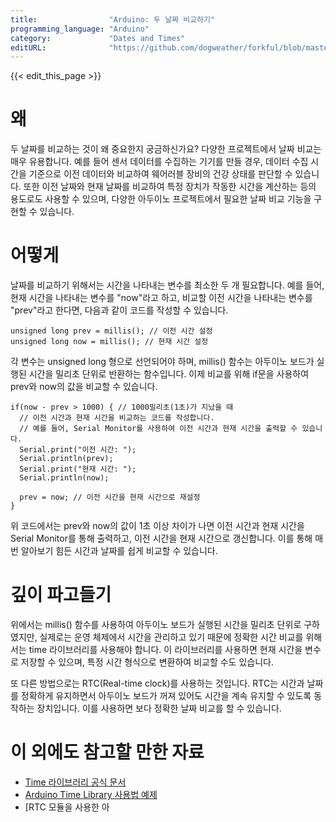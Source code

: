 ```yaml
---
title:                "Arduino: 두 날짜 비교하기"
programming_language: "Arduino"
category:             "Dates and Times"
editURL:              "https://github.com/dogweather/forkful/blob/master/content/ko/arduino/comparing-two-dates.md"
---
```


{{< edit_this_page >}}

# 왜

두 날짜를 비교하는 것이 왜 중요한지 궁금하신가요? 다양한 프로젝트에서 날짜 비교는 매우 유용합니다. 예를 들어 센서 데이터를 수집하는 기기를 만들 경우, 데이터 수집 시간을 기준으로 이전 데이터와 비교하여 웨어러블 장비의 건강 상태를 판단할 수 있습니다. 또한 이전 날짜와 현재 날짜를 비교하여 특정 장치가 작동한 시간을 계산하는 등의 용도로도 사용할 수 있으며, 다양한 아두이노 프로젝트에서 필요한 날짜 비교 기능을 구현할 수 있습니다.

# 어떻게

날짜를 비교하기 위해서는 시간을 나타내는 변수를 최소한 두 개 필요합니다. 예를 들어, 현재 시간을 나타내는 변수를 "now"라고 하고, 비교할 이전 시간을 나타내는 변수를 "prev"라고 한다면, 다음과 같이 코드를 작성할 수 있습니다.

```Arduino
unsigned long prev = millis(); // 이전 시간 설정
unsigned long now = millis(); // 현재 시간 설정
```

각 변수는 unsigned long 형으로 선언되어야 하며, millis() 함수는 아두이노 보드가 실행된 시간을 밀리초 단위로 반환하는 함수입니다. 이제 비교를 위해 if문을 사용하여 prev와 now의 값을 비교할 수 있습니다.

```Arduino
if(now - prev > 1000) { // 1000밀리초(1초)가 지났을 때
  // 이전 시간과 현재 시간을 비교하는 코드를 작성합니다.
  // 예를 들어, Serial Monitor를 사용하여 이전 시간과 현재 시간을 출력할 수 있습니다.
  Serial.print("이전 시간: ");
  Serial.println(prev);
  Serial.print("현재 시간: ");
  Serial.println(now);
  
  prev = now; // 이전 시간을 현재 시간으로 재설정
}
```

위 코드에서는 prev와 now의 값이 1초 이상 차이가 나면 이전 시간과 현재 시간을 Serial Monitor를 통해 출력하고, 이전 시간을 현재 시간으로 갱신합니다. 이를 통해 매번 알아보기 힘든 시간과 날짜를 쉽게 비교할 수 있습니다.

# 깊이 파고들기

위에서는 millis() 함수를 사용하여 아두이노 보드가 실행된 시간을 밀리초 단위로 구하였지만, 실제로는 운영 체제에서 시간을 관리하고 있기 때문에 정확한 시간 비교를 위해서는 time 라이브러리를 사용해야 합니다. 이 라이브러리를 사용하면 현재 시간을 변수로 저장할 수 있으며, 특정 시간 형식으로 변환하여 비교할 수도 있습니다.

또 다른 방법으로는 RTC(Real-time clock)를 사용하는 것입니다. RTC는 시간과 날짜를 정확하게 유지하면서 아두이노 보드가 꺼져 있어도 시간을 계속 유지할 수 있도록 동작하는 장치입니다. 이를 사용하면 보다 정확한 날짜 비교를 할 수 있습니다.

# 이 외에도 참고할 만한 자료

- [Time 라이브러리 공식 문서](https://www.arduino.cc/en/Reference/Time)
- [Arduino Time Library 사용법 예제](https://www.arduino.cc/en/Tutorial/Time)
- [RTC 모듈을 사용한 아